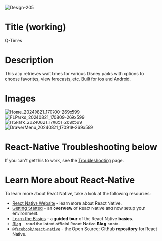 
![Design-205](https://github.com/user-attachments/assets/76d761c7-dba2-40de-af50-d036f4484e03)

# Title (working)

Q-Times

# Description
This app retrieves wait times for various Disney parks with options to choose favorites, view forecasts, etc. Built for ios and Android.

# Images
![Home_20240821_170700-269x599](https://github.com/user-attachments/assets/ca061dbe-ad81-4f88-aa13-117ceef533c9)
![FLParks_20240821_170809-269x599](https://github.com/user-attachments/assets/e133914d-fb17-47c0-972d-34fdb7226229)
![HSPark_20240821_170851-269x599](https://github.com/user-attachments/assets/dcc2d504-0058-47c5-bb2e-8326cb26184a)
![DrawerMenu_20240821_170919-269x599](https://github.com/user-attachments/assets/918aef64-26e2-4fca-960b-05b4fe9a2007)




# React-Native Troubleshooting below

If you can't get this to work, see the [Troubleshooting](https://reactnative.dev/docs/troubleshooting) page.

# Learn More about React-Native

To learn more about React Native, take a look at the following resources:

- [React Native Website](https://reactnative.dev) - learn more about React Native.
- [Getting Started](https://reactnative.dev/docs/environment-setup) - an **overview** of React Native and how setup your environment.
- [Learn the Basics](https://reactnative.dev/docs/getting-started) - a **guided tour** of the React Native **basics**.
- [Blog](https://reactnative.dev/blog) - read the latest official React Native **Blog** posts.
- [`@facebook/react-native`](https://github.com/facebook/react-native) - the Open Source; GitHub **repository** for React Native.
